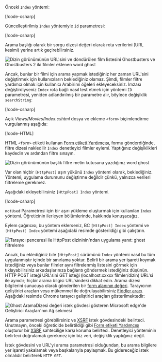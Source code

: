 <!--
[!code-html[](~/tutorials/first-mvc-app/start-mvc/sample/MvcMovie/Views/Shared/_Layout.cshtml?highlight=7,31)]

[!code-csharp[](~/tutorials/first-mvc-app/start-mvc/sample/MvcMovie/Controllers/MoviesController.cs?name=snippet_1stSearch)]

[!code-csharp[](~/tutorials/first-mvc-app/start-mvc/sample/MvcMovie/Controllers/MoviesController.cs?name=snippet_SearchNull)]

![Index view](~/tutorials/first-mvc-app/search/_static/ghost.png)

[!code-csharp[](~/tutorials/first-mvc-app/start-mvc/sample/MvcMovie/Startup.cs?highlight=5&name=snippet_1)]

--> 

Önceki `Index` yöntemi:

[!code-csharp[](~/tutorials/first-mvc-app/start-mvc/sample/MvcMovie/Controllers/MoviesController.cs?highlight=1,8&name=snippet_1stSearch)]

Güncelleştirilmiş `Index` yöntemiyle `id` parametresi:

[!code-csharp[](~/tutorials/first-mvc-app/start-mvc/sample/MvcMovie/Controllers/MoviesController.cs?highlight=1,8&name=snippet_SearchID)]

Arama başlığı olarak bir sorgu dizesi değeri olarak rota verilerini (URL kesimi) yerine artık geçirebilirsiniz.

![Dizin görünümünün URL'sini ve döndürülen film listesini Ghostbusters ve Ghostbusters 2 iki filmler eklenen word ghost](~/tutorials/first-mvc-app/search/_static/g2.png)

Ancak, bunlar bir filmi için arama yapmak istediğiniz her zaman URL'sini değiştirmek için kullanıcıların beklediğiniz olamaz. Şimdi, filmler filtre yardımcı olmak için kullanıcı Arabirimi öğeleri ekleyeceksiniz. İmzası değiştirdiyseniz `Index` rota bağlı nasıl test etmek için yöntemi `ID` parametresi, yeniden adlandırılmış bir parametre alır, böylece değişiklik `searchString`:

[!code-csharp[](~/tutorials/first-mvc-app/start-mvc/sample/MvcMovie/Controllers/MoviesController.cs?highlight=1&name=snippet_1stSearch)]

Açık *Views/Movies/Index.cshtml* dosya ve ekleme `<form>` biçimlendirme vurgulanmış aşağıda:

[!code-HTML[](~/tutorials/first-mvc-app/start-mvc/sample/MvcMovie/Views/Movies/IndexForm1.cshtml?highlight=10-16&range=4-21)]

HTML `<form>` etiketi kullanan [Form etiketi Yardımcısı](xref:mvc/views/working-with-forms), formu gönderdiğinde, filtre dizesi nakledilir `Index` denetleyici filmler eylemi. Yaptığınız değişiklikleri kaydedin ve ardından filtre sınayın.

![Dizin görünümünün başlık filtre metin kutusuna yazdığınız word ghost](~/tutorials/first-mvc-app/search/_static/filter.png)

Var olan hiçbir `[HttpPost]` aşırı yükünü `Index` yöntemi olarak, beklediğiniz. Yöntemi, uygulama durumunu değiştirme değildir çünkü, yalnızca verileri filtreleme gerekmez.

Aşağıdaki ekleyebilirsiniz `[HttpPost] Index` yöntemi.

[!code-csharp[](~/tutorials/first-mvc-app/start-mvc/sample/MvcMovie/Controllers/MoviesController.cs?highlight=1&name=snippet_SearchPost)]

`notUsed` Parametresi için bir aşırı yükleme oluşturmak için kullanılan `Index` yöntemi. Öğreticinin ilerleyen bölümlerinde, hakkında konuşacağız.

Eylem çağırıcısı, bu yöntem eklerseniz, BC `[HttpPost] Index` yöntemi ve `[HttpPost] Index` yöntemi aşağıdaki resimde gösterildiği gibi çalıştırın.

![Tarayıcı penceresi ile HttpPost dizininin'ndan uygulama yanıt: ghost filtreleme](~/tutorials/first-mvc-app/search/_static/fo.png)

Ancak, bu eklediğiniz bile `[HttpPost]` sürümünü `Index` yöntemi nasıl bu tüm uygulanmıştır içinde bir sınırlama yoktur. Belirli bir arama yer işareti koymak istediğiniz veya bunlar filmler aynı filtrelenmiş listesini görmek için tıklayabilirsiniz arkadaşlarınıza bağlantı göndermek istediğiniz düşünün. HTTP POST isteği URL'sini GET isteği (localhost:xxxxx filmler/dizin) URL'si ile aynıdır; hiçbir arama bilgisi URL'sindeki dikkat edin. Arama dizesi bilgilerini sunucuya olarak gönderilen bir [form alanının değeri](https://developer.mozilla.org/docs/Learn/HTML/Forms/Sending_and_retrieving_form_data). Tarayıcının geliştirici araçları veya mükemmel ile doğrulayabilirsiniz [Fiddler aracı](https://www.telerik.com/fiddler). Aşağıdaki resimde Chrome tarayıcı geliştirici araçları gösterilmektedir:

![Ghost AramaDizesi değeri istek gövdesi gösteren Microsoft edge'de Geliştirici Araçları'nın Ağ sekmesi](~/tutorials/first-mvc-app/search/_static/f12_rb.png)

Arama parametresi görebilirsiniz ve [XSRF](xref:security/anti-request-forgery) istek gövdesindeki belirteci. Unutmayın, önceki öğreticide belirtildiği gibi [Form etiketi Yardımcısı](xref:mvc/views/working-with-forms) oluşturur bir [XSRF](xref:security/anti-request-forgery) sahteciliğe karşı koruma belirteci. Denetleyici yönteminin belirteci doğrulamak gerekmez için biz veri, değişiklik yaptığınız değil.

İstek gövdesini ve URL'yi arama parametresi olduğundan, bu arama bilgilere yer işareti yakalamak veya başkalarıyla paylaşmak. Bu gidereceğiz istek olmalıdır belirterek `HTTP GET`.

